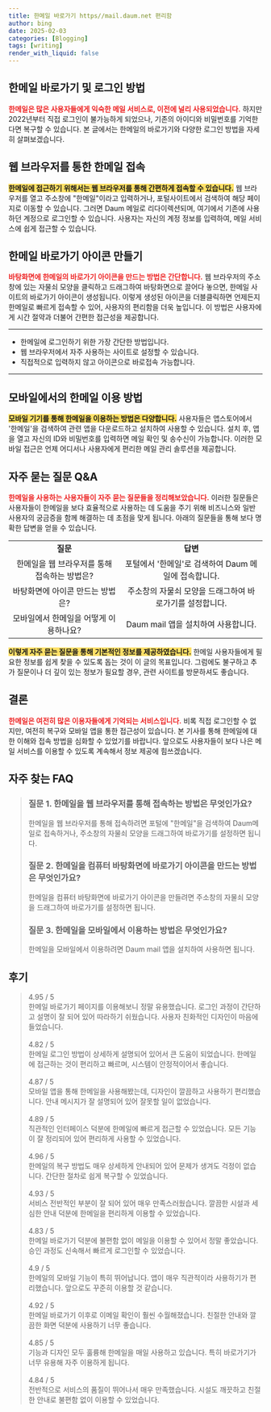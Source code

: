 ```yaml
---
title: 한메일 바로가기 https//mail.daum.net 편리함
author: bing
date: 2025-02-03
categories: [Blogging]
tags: [writing]
render_with_liquid: false
---
```



<h2 id='한메일_바로가기'>한메일 바로가기 및 로그인 방법</h2>

<p><b><span style="color: #ee2323;">한메일은 많은 사용자들에게 익숙한 메일 서비스로, 이전에 널리 사용되었습니다.</span></b> 하지만 2022년부터 직접 로그인이 불가능하게 되었으나, 기존의 아이디와 비밀번호를 기억한다면 복구할 수 있습니다. 본 글에서는 한메일의 바로가기와 다양한 로그인 방법을 자세히 살펴보겠습니다.</p>

<h2 id='웹_브라우저_접속방법'>웹 브라우저를 통한 한메일 접속</h2>

<p><b><span style="background-color: #ffe066;">한메일에 접근하기 위해서는 웹 브라우저를 통해 간편하게 접속할 수 있습니다.</span></b> 웹 브라우저를 열고 주소창에 "한메일"이라고 입력하거나, 포털사이트에서 검색하여 해당 페이지로 이동할 수 있습니다. 그러면 Daum 메일로 리다이렉션되며, 여기에서 기존에 사용하던 계정으로 로그인할 수 있습니다. 사용자는 자신의 계정 정보를 입력하여, 메일 서비스에 쉽게 접근할 수 있습니다. </p>

<h2 id='바로가기_아이콘_만들기'>한메일 바로가기 아이콘 만들기</h2>

<p><b><span style="color: #ee2323;">바탕화면에 한메일의 바로가기 아이콘을 만드는 방법은 간단합니다.</span></b> 웹 브라우저의 주소창에 있는 자물쇠 모양을 클릭하고 드래그하여 바탕화면으로 끌어다 놓으면, 한메일 사이트의 바로가기 아이콘이 생성됩니다. 이렇게 생성된 아이콘을 더블클릭하면 언제든지 한메일로 빠르게 접속할 수 있어, 사용자의 편리함을 더욱 높입니다. 이 방법은 사용자에게 시간 절약과 더불어 간편한 접근성을 제공합니다.</p>

<hr />

<ul>
    <li>한메일에 로그인하기 위한 가장 간단한 방법입니다.</li>
    <li>웹 브라우저에서 자주 사용하는 사이트로 설정할 수 있습니다.</li>
    <li>직접적으로 입력하지 않고 아이콘으로 바로접속 가능합니다.</li>
</ul>

<hr />

<h2 id='모바일_이용방법'>모바일에서의 한메일 이용 방법</h2>

<p><b><span style="background-color: #ffe066;">모바일 기기를 통해 한메일을 이용하는 방법은 다양합니다.</span></b> 사용자들은 앱스토어에서 '한메일'을 검색하여 관련 앱을 다운로드하고 설치하여 사용할 수 있습니다. 설치 후, 앱을 열고 자신의 ID와 비밀번호를 입력하면 메일 확인 및 송수신이 가능합니다. 이러한 모바일 접근은 언제 어디서나 사용자에게 편리한 메일 관리 솔루션을 제공합니다.</p>

<h2 id='자주묻는_질문'>자주 묻는 질문 Q&A</h2>

<p><b><span style="color: #ee2323;">한메일을 사용하는 사용자들이 자주 묻는 질문들을 정리해보았습니다.</span></b> 이러한 질문들은 사용자들이 한메일을 보다 효율적으로 사용하는 데 도움을 주기 위해 비즈니스와 일반 사용자의 궁금증을 함께 해결하는 데 초점을 맞게 됩니다. 아래의 질문들을 통해 보다 명확한 답변을 얻을 수 있습니다.</p>

<table>
    <tr>
        <td style="text-align: center; height: 17px;"><b>질문</b></td>
        <td style="text-align: center; height: 17px;"><b>답변</b></td>
    </tr>
    <tr>
        <td style="text-align: center; height: 17px;">한메일을 웹 브라우저를 통해 접속하는 방법은?</td>
        <td style="text-align: center; height: 17px;">포털에서 '한메일'로 검색하여 Daum 메일에 접속합니다.</td>
    </tr>
    <tr>
        <td style="text-align: center; height: 17px;">바탕화면에 아이콘 만드는 방법은?</td>
        <td style="text-align: center; height: 17px;">주소창의 자물쇠 모양을 드래그하여 바로가기를 설정합니다.</td>
    </tr>
    <tr>
        <td style="text-align: center; height: 17px;">모바일에서 한메일을 어떻게 이용하나요?</td>
        <td style="text-align: center; height: 17px;">Daum mail 앱을 설치하여 사용합니다.</td>
    </tr>
</table>

<p><b><span style="background-color: #ffe066;">이렇게 자주 묻는 질문을 통해 기본적인 정보를 제공하였습니다.</span></b> 한메일 사용자들에게 필요한 정보를 쉽게 찾을 수 있도록 돕는 것이 이 글의 목표입니다. 그럼에도 불구하고 추가 질문이나 더 깊이 있는 정보가 필요할 경우, 관련 사이트를 방문하셔도 좋습니다.</p>

<h2 id='결론'>결론</h2>

<p><b><span style="color: #ee2323;">한메일은 여전히 많은 이용자들에게 기억되는 서비스입니다.</span></b> 비록 직접 로그인할 수 없지만, 여전히 복구와 모바일 앱을 통한 접근성이 있습니다. 본 기사를 통해 한메일에 대한 이해와 접속 방법을 심화할 수 있었기를 바랍니다. 앞으로도 사용자들이 보다 나은 메일 서비스를 이용할 수 있도록 계속해서 정보 제공에 힘쓰겠습니다.</p>


<h2 id='자주_찾는_FAQ'>자주 찾는 FAQ</h2>
<div itemscope="" itemtype="https://schema.org/FAQPage"> 
<blockquote> 
<div itemscope="" itemprop="mainEntity" itemtype="https://schema.org/Question"> 
<h3 itemprop="name">질문 1. 한메일을 웹 브라우저를 통해 접속하는 방법은 무엇인가요?</h3> 
<div itemscope="" itemprop="acceptedAnswer" itemtype="https://schema.org/Answer"> 
<span itemprop="text"> 
<p>한메일을 웹 브라우저를 통해 접속하려면 포털에 "한메일"을 검색하여 Daum메일로 접속하거나, 주소창의 자물쇠 모양을 드래그하여 바로가기를 설정하면 됩니다.</p> 
</span> 
</div> 
</div> 
<div itemscope="" itemprop="mainEntity" itemtype="https://schema.org/Question"> 
<h3 itemprop="name">질문 2. 한메일을 컴퓨터 바탕화면에 바로가기 아이콘을 만드는 방법은 무엇인가요?</h3> 
<div itemscope="" itemprop="acceptedAnswer" itemtype="https://schema.org/Answer"> 
<span itemprop="text"> 
<p>한메일을 컴퓨터 바탕화면에 바로가기 아이콘을 만들려면 주소창의 자물쇠 모양을 드래그하여 바로가기를 설정하면 됩니다.</p> 
</span> 
</div> 
</div> 
<div itemscope="" itemprop="mainEntity" itemtype="https://schema.org/Question"> 
<h3 itemprop="name">질문 3. 한메일을 모바일에서 이용하는 방법은 무엇인가요?</h3> 
<div itemscope="" itemprop="acceptedAnswer" itemtype="https://schema.org/Answer"> 
<span itemprop="text"> 
<p>한메일을 모바일에서 이용하려면 Daum mail 앱을 설치하여 사용하면 됩니다.</p> 
</span> 
</div> 
</div> 
</blockquote> 
</div>
<h2 id='후기'>후기</h2>
<div itemscope itemtype="https://schema.org/Product">
  <blockquote>
  <div itemprop="review" itemscope itemtype="https://schema.org/Review">
      <div itemprop="reviewRating" itemscope itemtype="https://schema.org/Rating"> <span itemprop="ratingValue">4.95</span> / <span itemprop="bestRating">5</span> </div>
      <span itemprop="reviewBody">한메일 바로가기 페이지를 이용해보니 정말 유용했습니다. 로그인 과정이 간단하고 설명이 잘 되어 있어 따라하기 쉬웠습니다. 사용자 친화적인 디자인이 마음에 들었습니다.</span>
  </div>
  <br>
  <div itemprop="review" itemscope itemtype="https://schema.org/Review">
      <div itemprop="reviewRating" itemscope itemtype="https://schema.org/Rating"> <span itemprop="ratingValue">4.82</span> / <span itemprop="bestRating">5</span> </div>
      <span itemprop="reviewBody">한메일 로그인 방법이 상세하게 설명되어 있어서 큰 도움이 되었습니다. 한메일에 접근하는 것이 편리하고 빠르며, 시스템이 안정적이어서 좋습니다.</span>
  </div>
  <br>
  <div itemprop="review" itemscope itemtype="https://schema.org/Review">
      <div itemprop="reviewRating" itemscope itemtype="https://schema.org/Rating"> <span itemprop="ratingValue">4.87</span> / <span itemprop="bestRating">5</span> </div>
      <span itemprop="reviewBody">모바일 앱을 통해 한메일을 사용해봤는데, 디자인이 깔끔하고 사용하기 편리했습니다. 안내 메시지가 잘 설명되어 있어 잘못할 일이 없었습니다.</span>
  </div>
  <br>
  <div itemprop="review" itemscope itemtype="https://schema.org/Review">
      <div itemprop="reviewRating" itemscope itemtype="https://schema.org/Rating"> <span itemprop="ratingValue">4.89</span> / <span itemprop="bestRating">5</span> </div>
      <span itemprop="reviewBody">직관적인 인터페이스 덕분에 한메일에 빠르게 접근할 수 있었습니다. 모든 기능이 잘 정리되어 있어 편리하게 사용할 수 있었습니다.</span>
  </div>
  <br>
  <div itemprop="review" itemscope itemtype="https://schema.org/Review">
      <div itemprop="reviewRating" itemscope itemtype="https://schema.org/Rating"> <span itemprop="ratingValue">4.96</span> / <span itemprop="bestRating">5</span> </div>
      <span itemprop="reviewBody">한메일의 복구 방법도 매우 상세하게 안내되어 있어 문제가 생겨도 걱정이 없습니다. 간단한 절차로 쉽게 복구할 수 있었습니다.</span>
  </div>
  <br>
  <div itemprop="review" itemscope itemtype="https://schema.org/Review">
      <div itemprop="reviewRating" itemscope itemtype="https://schema.org/Rating"> <span itemprop="ratingValue">4.93</span> / <span itemprop="bestRating">5</span> </div>
      <span itemprop="reviewBody">서비스 전반적인 부분이 잘 되어 있어 매우 만족스러웠습니다. 깔끔한 시설과 세심한 안내 덕분에 한메일을 편리하게 이용할 수 있었습니다.</span>
  </div>
  <br>
  <div itemprop="review" itemscope itemtype="https://schema.org/Review">
      <div itemprop="reviewRating" itemscope itemtype="https://schema.org/Rating"> <span itemprop="ratingValue">4.83</span> / <span itemprop="bestRating">5</span> </div>
      <span itemprop="reviewBody">한메일 바로가기 덕분에 불편함 없이 메일을 이용할 수 있어서 정말 좋았습니다. 승인 과정도 신속해서 빠르게 로그인할 수 있었습니다.</span>
  </div>
  <br>
  <div itemprop="review" itemscope itemtype="https://schema.org/Review">
      <div itemprop="reviewRating" itemscope itemtype="https://schema.org/Rating"> <span itemprop="ratingValue">4.9</span> / <span itemprop="bestRating">5</span> </div>
      <span itemprop="reviewBody">한메일의 모바일 기능이 특히 뛰어납니다. 앱이 매우 직관적이라 사용하기가 편리했습니다. 앞으로도 꾸준히 이용할 것 같습니다.</span>
  </div>
  <br>
  <div itemprop="review" itemscope itemtype="https://schema.org/Review">
      <div itemprop="reviewRating" itemscope itemtype="https://schema.org/Rating"> <span itemprop="ratingValue">4.92</span> / <span itemprop="bestRating">5</span> </div>
      <span itemprop="reviewBody">한메일 바로가기 이후로 이메일 확인이 훨씬 수월해졌습니다. 친절한 안내와 깔끔한 화면 덕분에 사용하기 너무 좋습니다.</span>
  </div>
  <br>
  <div itemprop="review" itemscope itemtype="https://schema.org/Review">
      <div itemprop="reviewRating" itemscope itemtype="https://schema.org/Rating"> <span itemprop="ratingValue">4.85</span> / <span itemprop="bestRating">5</span> </div>
      <span itemprop="reviewBody">기능과 디자인 모두 훌륭해 한메일을 매일 사용하고 있습니다. 특히 바로가기가 너무 유용해 자주 이용하게 됩니다.</span>
  </div>
  <br>
  <div itemprop="review" itemscope itemtype="https://schema.org/Review">
      <div itemprop="reviewRating" itemscope itemtype="https://schema.org/Rating"> <span itemprop="ratingValue">4.84</span> / <span itemprop="bestRating">5</span> </div>
      <span itemprop="reviewBody">전반적으로 서비스의 품질이 뛰어나서 매우 만족했습니다. 시설도 깨끗하고 친절한 안내로 불편함 없이 이용할 수 있었습니다.</span>
  </div>
  </blockquote>
</div>
